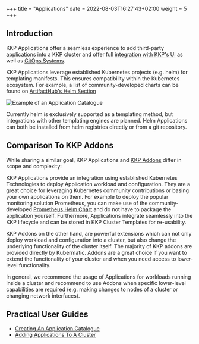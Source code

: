 +++
title = "Applications"
date =  2022-08-03T16:27:43+02:00
weight = 5
+++
## Introduction

KKP Applications offer a seamless experience to add third-party applications into a KKP cluster and offer full [integration with KKP's UI](./add-applications-to-cluster#adding-applications) as well as [GitOps Systems](add-applications-to-cluster#managing-applications-via-gitops).

KKP Applications leverage established Kubernetes projects (e.g. helm) for templating manifests. This ensures compatibility within the Kubernetes ecosystem. For example, a list of community-developed charts can be found on [ArtifactHub's Helm Section](https://artifacthub.io/packages/search?kind=0&sort=relevance&page=1)

![Example of an Application Catalogue](/img/kubermatic/v2.21/applications/application-catalogue.png "Example of an Application Catalogue")

Currently helm is exclusively supported as a templating method, but integrations with other templating engines are planned.
Helm Applications can both be installed from helm registries directly or from a git repository.

## Comparison To KKP Addons

While sharing a similar goal, KKP Applications and [KKP Addons](../../architecture/concept/kkp-concepts/addons/) differ in scope and complexity:

KKP Applications provide an integration using established Kubernetes Technologies to deploy Application workload and configuration.
They are a great choice for leveraging Kubernetes community contributions or basing your own applications on them. For example to deploy the popular monitoring solution Prometheus, you can make use of the community-developed [Prometheus Helm Chart](https://github.com/prometheus-community/helm-charts) and do not have to package the application yourself.
Furthermore, Applications integrate seamlessly into the KKP lifecycle and can be stored in KKP Cluster Templates for re-usability.

KKP Addons on the other hand, are powerful extensions which can not only deploy workload and configuration into a cluster, but also change the underlying functionality of the cluster itself. The majority of KKP addons are provided directly by Kubermatic.
Addons are a great choice if you want to extend the functionality of your cluster and when you need access to lower-level functionality.

In general, we recommend the usage of Applications for workloads running inside a cluster and recommend to use Addons when specific lower-level capabilities are required (e.g. making changes to nodes of a cluster or changing network interfaces).

## Practical User Guides

- [Creating An Application Catalogue](./create-application-catalogue/)
- [Adding Applications To A Cluster](./add-applications-to-cluster/)
